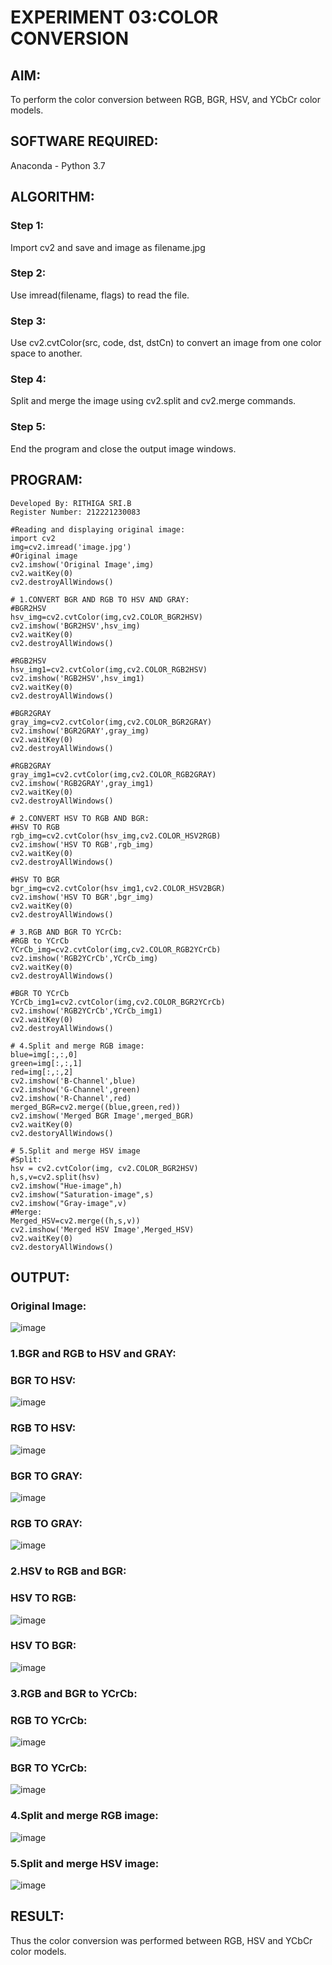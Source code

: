 # EXPERIMENT 03:COLOR CONVERSION
## AIM:
To perform the color conversion between RGB, BGR, HSV, and YCbCr color models.
## SOFTWARE REQUIRED:
Anaconda - Python 3.7
## ALGORITHM:
### Step 1:
Import cv2 and save and image as filename.jpg
### Step 2:
Use imread(filename, flags) to read the file.
### Step 3:
Use cv2.cvtColor(src, code, dst, dstCn) to convert an image from one color space to another.
### Step 4:
Split and merge the image using cv2.split and cv2.merge commands.
### Step 5:
End the program and close the output image windows.

## PROGRAM:
```
Developed By: RITHIGA SRI.B
Register Number: 212221230083
```

```
#Reading and displaying original image:
import cv2
img=cv2.imread('image.jpg')
#Original image
cv2.imshow('Original Image',img)
cv2.waitKey(0)
cv2.destroyAllWindows()
```

```
# 1.CONVERT BGR AND RGB TO HSV AND GRAY:
#BGR2HSV
hsv_img=cv2.cvtColor(img,cv2.COLOR_BGR2HSV)
cv2.imshow('BGR2HSV',hsv_img)
cv2.waitKey(0)
cv2.destroyAllWindows()

#RGB2HSV
hsv_img1=cv2.cvtColor(img,cv2.COLOR_RGB2HSV)
cv2.imshow('RGB2HSV',hsv_img1)
cv2.waitKey(0)
cv2.destroyAllWindows()

#BGR2GRAY
gray_img=cv2.cvtColor(img,cv2.COLOR_BGR2GRAY)
cv2.imshow('BGR2GRAY',gray_img)
cv2.waitKey(0)
cv2.destroyAllWindows()

#RGB2GRAY
gray_img1=cv2.cvtColor(img,cv2.COLOR_RGB2GRAY)
cv2.imshow('RGB2GRAY',gray_img1)
cv2.waitKey(0)
cv2.destroyAllWindows()
```

```
# 2.CONVERT HSV TO RGB AND BGR:
#HSV TO RGB
rgb_img=cv2.cvtColor(hsv_img,cv2.COLOR_HSV2RGB)
cv2.imshow('HSV TO RGB',rgb_img)
cv2.waitKey(0)
cv2.destroyAllWindows()

#HSV TO BGR
bgr_img=cv2.cvtColor(hsv_img1,cv2.COLOR_HSV2BGR)
cv2.imshow('HSV TO BGR',bgr_img)
cv2.waitKey(0)
cv2.destroyAllWindows()

```

```
# 3.RGB AND BGR TO YCrCb:
#RGB to YCrCb
YCrCb_img=cv2.cvtColor(img,cv2.COLOR_RGB2YCrCb)
cv2.imshow('RGB2YCrCb',YCrCb_img)
cv2.waitKey(0)
cv2.destroyAllWindows()

#BGR TO YCrCb
YCrCb_img1=cv2.cvtColor(img,cv2.COLOR_BGR2YCrCb)
cv2.imshow('RGB2YCrCb',YCrCb_img1)
cv2.waitKey(0)
cv2.destroyAllWindows()
```

```
# 4.Split and merge RGB image:
blue=img[:,:,0]
green=img[:,:,1]
red=img[:,:,2]
cv2.imshow('B-Channel',blue)
cv2.imshow('G-Channel',green)
cv2.imshow('R-Channel',red)
merged_BGR=cv2.merge((blue,green,red))
cv2.imshow('Merged BGR Image',merged_BGR)
cv2.waitKey(0)
cv2.destoryAllWindows()
```

```
# 5.Split and merge HSV image
#Split:
hsv = cv2.cvtColor(img, cv2.COLOR_BGR2HSV)
h,s,v=cv2.split(hsv)
cv2.imshow("Hue-image",h)
cv2.imshow("Saturation-image",s)
cv2.imshow("Gray-image",v)
#Merge:
Merged_HSV=cv2.merge((h,s,v))
cv2.imshow('Merged HSV Image',Merged_HSV)
cv2.waitKey(0)
cv2.destoryAllWindows()
```

## OUTPUT:
### Original Image:  
![image](https://user-images.githubusercontent.com/93427256/227719238-b257a4b7-07b6-41e8-91d1-4e8939f5fa20.png)

### 1.BGR and RGB to HSV and GRAY:  
### BGR TO HSV:    
![image](https://user-images.githubusercontent.com/93427256/227719418-7bdc6bf4-fea1-49ab-83f6-141416533241.png)
### RGB TO HSV:      
![image](https://user-images.githubusercontent.com/93427256/227719471-f9b37290-073c-4eb1-9986-33fefff9ee82.png)
### BGR TO GRAY:      
![image](https://user-images.githubusercontent.com/93427256/227719513-5f3548e8-3d3c-4936-81c3-8282dda62523.png)
### RGB TO GRAY:    
![image](https://user-images.githubusercontent.com/93427256/227719540-cba11cc5-207b-490c-bc2c-7eef77b145e0.png)

### 2.HSV to RGB and BGR:  
### HSV TO RGB:    
![image](https://user-images.githubusercontent.com/93427256/227719792-0fe84cd9-3ddf-4035-846f-019e96bd41c4.png)
### HSV TO BGR:    
![image](https://user-images.githubusercontent.com/93427256/227719932-7087cb5e-640c-4022-b9fa-ec78e1f32ca3.png)

### 3.RGB and BGR to YCrCb:  
### RGB TO YCrCb:    
![image](https://user-images.githubusercontent.com/93427256/227720265-320e2eca-a60c-461e-a5f6-a993bc63cce9.png)
### BGR TO YCrCb:    
![image](https://user-images.githubusercontent.com/93427256/227720290-f197dcee-6f5b-4226-8105-fdd258d1fc73.png)

### 4.Split and merge RGB image:    
![image](https://user-images.githubusercontent.com/93427256/227720501-1ddd662a-e945-4816-94b2-c81a870c90d4.png)

### 5.Split and merge HSV image:    
![image](https://user-images.githubusercontent.com/93427256/227720782-d8aa233a-091e-4e3b-afe9-2ad7d8be9816.png)


## RESULT:
Thus the color conversion was performed between RGB, HSV and YCbCr color models.
